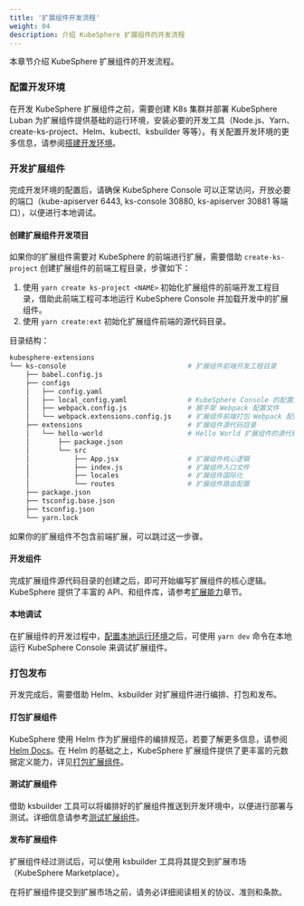 ```yaml
---
title: '扩展组件开发流程'
weight: 04
description: 介绍 KubeSphere 扩展组件的开发流程
---
```


本章节介绍 KubeSphere 扩展组件的开发流程。

### 配置开发环境

在开发 KubeSphere 扩展组件之前，需要创建 K8s 集群并部署 KubeSphere Luban 为扩展组件提供基础的运行环境，安装必要的开发工具（Node.js、Yarn、create-ks-project、Helm、kubectl、ksbuilder 等等）。有关配置开发环境的更多信息，请参阅[搭建开发环境](../../quickstart/prepare-development-environment/)。

### 开发扩展组件

完成开发环境的配置后，请确保 KubeSphere Console 可以正常访问，开放必要的端口（kube-apiserver 6443, ks-console 30880, ks-apiserver 30881 等端口），以便进行本地调试。

#### 创建扩展组件开发项目

如果你的扩展组件需要对 KubeSphere 的前端进行扩展，需要借助 `create-ks-project` 创建扩展组件的前端工程目录，步骤如下：

1. 使用 `yarn create ks-project <NAME>` 初始化扩展组件的前端开发工程目录，借助此前端工程可本地运行 KubeSphere Console 并加载开发中的扩展组件。
2. 使用 `yarn create:ext` 初始化扩展组件前端的源代码目录。

目录结构：

```bash
kubesphere-extensions
└── ks-console                              # 扩展组件前端开发工程目录
    ├── babel.config.js
    ├── configs
    │   ├── config.yaml
    │   ├── local_config.yaml               # KubeSphere Console 的配置文件
    │   ├── webpack.config.js               # 脚手架 Webpack 配置文件
    │   └── webpack.extensions.config.js    # 扩展组件前端打包 Webpack 配置文件
    ├── extensions                          # 扩展组件源代码目录
    │   └── hello-world                     # Hello World 扩展组件的源代码目录
    │       ├── package.json
    │       └── src
    │           ├── App.jsx                 # 扩展组件核心逻辑
    │           ├── index.js                # 扩展组件入口文件
    │           ├── locales                 # 扩展组件国际化
    │           └── routes                  # 扩展组件路由配置
    ├── package.json
    ├── tsconfig.base.json
    ├── tsconfig.json
    └── yarn.lock
```

如果你的扩展组件不包含前端扩展，可以跳过这一步骤。

#### 开发组件

完成扩展组件源代码目录的创建之后，即可开始编写扩展组件的核心逻辑。KubeSphere 提供了丰富的 API、和组件库，请参考[扩展能力](../../feature-customization)章节。

#### 本地调试

在扩展组件的开发过程中，[配置本地运行环境](../../quickstart/hello-world-extension/#配置本地运行环境)之后，可使用 `yarn dev` 命令在本地运行 KubeSphere Console 来调试扩展组件。

### 打包发布

开发完成后，需要借助 Helm、ksbuilder 对扩展组件进行编排、打包和发布。

#### 打包扩展组件

KubeSphere 使用 Helm 作为扩展组件的编排规范，若要了解更多信息，请参阅 [Helm Docs](https://helm.sh/docs/)。在 Helm 的基础之上，KubeSphere 扩展组件提供了更丰富的元数据定义能力，详见[打包扩展组件](../../packaging-and-release/packaging)。

#### 测试扩展组件

借助 ksbuilder 工具可以将编排好的扩展组件推送到开发环境中，以便进行部署与测试。详细信息请参考[测试扩展组件](../../packaging-and-release/testing)。

#### 发布扩展组件

扩展组件经过测试后，可以使用 ksbuilder 工具将其提交到扩展市场（KubeSphere Marketplace）。

在将扩展组件提交到扩展市场之前，请务必详细阅读相关的协议、准则和条款。
